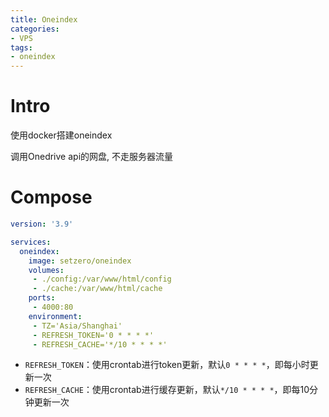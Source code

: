 ```yaml
---
title: Oneindex
categories: 
- VPS
tags: 
- oneindex
---
```


# Intro

使用docker搭建oneindex

调用Onedrive api的网盘, 不走服务器流量

<!--more-->

# Compose

```yaml
version: '3.9'

services:
  oneindex:
    image: setzero/oneindex
    volumes:
     - ./config:/var/www/html/config
     - ./cache:/var/www/html/cache
    ports:
     - 4000:80
    environment:
     - TZ='Asia/Shanghai'
     - REFRESH_TOKEN='0 * * * *'
     - REFRESH_CACHE='*/10 * * * *'
```

- `REFRESH_TOKEN`：使用crontab进行token更新，默认`0 * * * *`，即每小时更新一次
- `REFRESH_CACHE`：使用crontab进行缓存更新，默认`*/10 * * * *`，即每10分钟更新一次